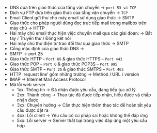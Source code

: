 - DNS dựa trên giao thức của tầng vận chuyển -> `port 53 và TCP`
- Dịch vụ FTP dựa trên giao thức của tầng vận chuyển -> `TCP`
- Email Client gửi thư cho máy email sử dụng giao thức -> SMTP
- Giao thức cho phép người dùng đọc trực tiếp mail trong mailbox trên máy chủ -> HTTP
- Hai máy chủ email thực hiện việc chuyển mail qua các giai đoạn: -> Bắt tay / Truyền thư / Đóng kết nối
- Hai máy chủ thư điện từ trao đổi thư qua giao thức -> SMTP
- Cổng mặc định của giao thức DNS -> 
- SMTP -> port 25
- Giao thức HTTP – `Port 80` & giao thức HTTPS – `Port 443`
- Giao thức POP – `Port 0` & giao thức POP3S – `Port 995`
- Giao thức SMTP – `Port 25` & giao thức SMTPS – `Port 465`
- HTTP 'request line' gồm những trường -> Method / URL / version
- IMAP -> Internet Mail Access Protocol
- Mã lỗi web server 
  - 1xx: Thông tin -> Đã nhận được yêu cầu, đang tiếp tục xử lý
  - 2xx: Thành công -> Thao tác đã được tiếp nhận, hiểu được và chấp nhận được
  - 3xx: Chuyển hướng -> Cần thực hiện thêm thao tác để hoàn tất yêu cầu được đặt ra
  - 4xx: Lỗi client -> Yêu cầu có cú pháp sai hoặc không thể đáp ứng
  - 5xx: Lỗi server -> Server thất bại trong việc đáp ứng một yêu cầu hợp 
